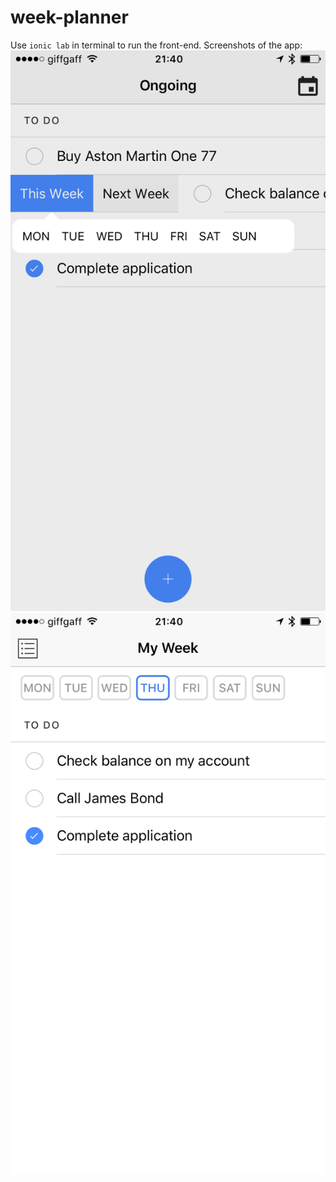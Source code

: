 # week-planner
Use `ionic lab` in terminal to run the front-end.
Screenshots of the app:
![Week Planner](https://github.com/codepulseme/week-planner/blob/master/IMG_0959.PNG)
![Week Planner](https://github.com/codepulseme/week-planner/blob/master/IMG_0960.PNG)
